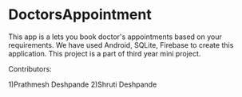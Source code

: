 # DoctorsAppointment
This app is a lets you book doctor's appointments based on your requirements.
We have used Android, SQLite, Firebase to create this application.
This project is a part of third year mini project.

Contributors:

1)Prathmesh Deshpande
2)Shruti Deshpande
